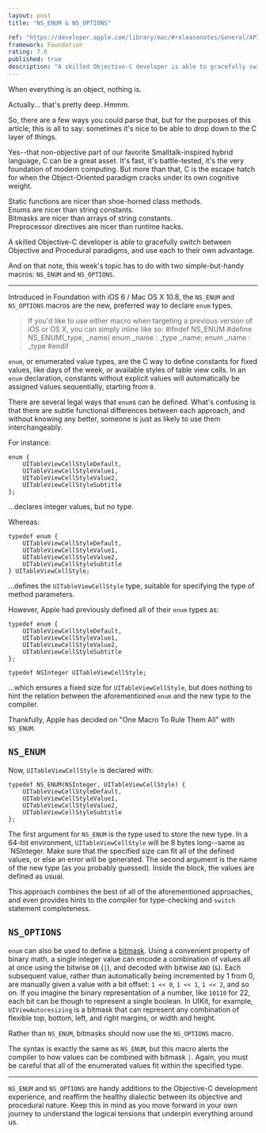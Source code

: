 ```yaml
---
layout: post
title: "NS_ENUM & NS_OPTIONS"

ref: "https://developer.apple.com/library/mac/#releasenotes/General/APIDiffsMacOSX10_8/Foundation.html"
framework: Foundation
rating: 7.0
published: true
description: "A skilled Objective-C developer is able to gracefully switch between Objective and Procedural paradigms, and use each to their own advantage."
---
```


When everything is an object, nothing is.

Actually... that's pretty deep. Hmmm. 

So, there are a few ways you could parse that, but for the purposes of this article, this is all to say: sometimes it's nice to be able to drop down to the C layer of things.

Yes--that non-objective part of our favorite Smalltalk-inspired hybrid language, C can be a great asset. It's fast, it's battle-tested, it's the very foundation of modern computing. But more than that, C is the escape hatch for when the Object-Oriented paradigm cracks under its own cognitive weight.

Static functions are nicer than shoe-horned class methods.  
Enums are nicer than string constants.   
Bitmasks are nicer than arrays of string constants.   
Preprocessor directives are nicer than runtime hacks.

A skilled Objective-C developer is able to gracefully switch between Objective and Procedural paradigms, and use each to their own advantage.

And on that note, this week's topic has to do with two simple-but-handy macros: `NS_ENUM` and `NS_OPTIONS`.

---

Introduced in Foundation with iOS 6 / Mac OS X 10.8, the `NS_ENUM` and `NS_OPTIONS` macros are the new, preferred way to declare `enum` types.

> If you'd like to use either macro when targeting a previous version of iOS or OS X, you can simply inline like so:
>    #ifndef NS_ENUM
>    #define NS_ENUM(_type, _name) enum _name : _type _name; enum _name : _type
>    #endif

`enum`, or enumerated value types, are the C way to define constants for fixed values, like days of the week, or available styles of table view cells. In an `enum` declaration, constants without explicit values will automatically be assigned values sequentially, starting from `0`.

There are several legal ways that `enum`s can be defined. What's confusing is that there are subtle functional differences between each approach, and without knowing any better, someone is just as likely to use them interchangeably. 

For instance:

    enum {
        UITableViewCellStyleDefault,
        UITableViewCellStyleValue1,
        UITableViewCellStyleValue2,
        UITableViewCellStyleSubtitle
    };

...declares integer values, but no type. 

Whereas:

    typedef enum {
        UITableViewCellStyleDefault,
        UITableViewCellStyleValue1,
        UITableViewCellStyleValue2,
        UITableViewCellStyleSubtitle
    } UITableViewCellStyle;

...defines the `UITableViewCellStyle` type, suitable for specifying the type of method parameters.

However, Apple had previously defined all of their `enum` types as:

    typedef enum {
        UITableViewCellStyleDefault,
        UITableViewCellStyleValue1,
        UITableViewCellStyleValue2,
        UITableViewCellStyleSubtitle
    };

    typedef NSInteger UITableViewCellStyle;

...which ensures a fixed size for `UITableViewCellStyle`, but does nothing to hint the relation between the aforementioned `enum` and the new type to the compiler.

Thankfully, Apple has decided on "One Macro To Rule Them All" with `NS_ENUM`.

## `NS_ENUM`

Now, `UITableViewCellStyle` is declared with:

    typedef NS_ENUM(NSInteger, UITableViewCellStyle) {
        UITableViewCellStyleDefault,
        UITableViewCellStyleValue1,
        UITableViewCellStyleValue2,
        UITableViewCellStyleSubtitle
    };

The first argument for `NS_ENUM` is the type used to store the new type. In a 64-bit environment, `UITableViewCellStyle` will be 8 bytes long--same as `NSInteger. Make sure that the specified size can fit all of the defined values, or else an error will be generated. The second argument is the name of the new type (as you probably guessed). Inside the block, the values are defined as usual.

This approach combines the best of all of the aforementioned approaches, and even provides hints to the compiler for type-checking and `switch` statement completeness.

## `NS_OPTIONS`

`enum` can also be used to define a [bitmask](http://en.wikipedia.org/wiki/Mask_(computing)). Using a convenient property of binary math, a single integer value can encode a combination of values all at once using the bitwise `OR` (`|`), and decoded with bitwise `AND` (`&`). Each subsequent value, rather than automatically being incremented by 1 from 0, are manually given a value with a bit offset: `1 << 0`, `1 << 1`, `1 << 2`, and so on. If you imagine the binary representation of a number, like `10110` for 22, each bit can be though to represent a single boolean. In UIKit, for example, `UIViewAutoresizing` is a bitmask that can represent any combination of flexible top, bottom, left, and right margins, or width and height. 

Rather than `NS_ENUM`, bitmasks should now use the `NS_OPTIONS` macro.

The syntax is exactly the same as `NS_ENUM`, but this macro alerts the compiler to how values can be combined with bitmask `|`. Again, you must be careful that all of the enumerated values fit within the specified type.

---

`NS_ENUM` and `NS_OPTIONS` are handy additions to the Objective-C development experience, and reaffirm the healthy dialectic between its objective and procedural nature. Keep this in mind as you move forward in your own journey to understand the logical tensions that underpin everything around us.
